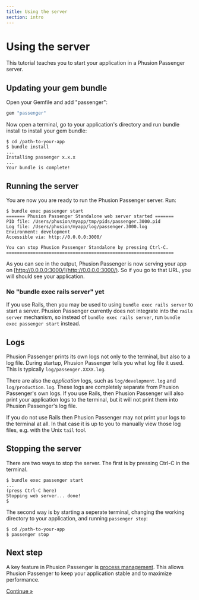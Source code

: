 ```yaml
---
title: Using the server
section: intro
---
```

# Using the server

<p class="lead">This tutorial teaches you to start your application in a Phusion Passenger server.</p>

## Updating your gem bundle

Open your Gemfile and add "passenger":

~~~ruby
gem "passenger"
~~~

Now open a terminal, go to your application's directory and run bundle install to install your gem bundle:

    $ cd /path-to-your-app
    $ bundle install
    ...
    Installing passenger x.x.x
    ...
    Your bundle is complete!

## Running the server

You are now you are ready to run the Phusion Passenger server. Run:

    $ bundle exec passenger start
    ======= Phusion Passenger Standalone web server started =======
    PID file: /Users/phusion/myapp/tmp/pids/passenger.3000.pid
    Log file: /Users/phusion/myapp/log/passenger.3000.log
    Environment: development
    Accessible via: http://0.0.0.0:3000/

    You can stop Phusion Passenger Standalone by pressing Ctrl-C.
    ===============================================================

As you can see in the output, Phusion Passenger is now serving your app on [http://0.0.0.0:3000/](http://0.0.0.0:3000/). So if you go to that URL, you will should see your application.

### No "bundle exec rails server" yet

If you use Rails, then you may be used to using `bundle exec rails server` to start a server. Phusion Passenger currently does not integrate into the `rails server` mechanism, so instead of `bundle exec rails server`, run `bundle exec passenger start` instead.

## Logs

Phusion Passenger prints its own logs not only to the terminal, but also to a log file. During startup, Phusion Passenger tells you what log file it used. This is typically `log/passenger.XXXX.log`.

There are also the *application* logs, such as `log/development.log` and `log/production.log`. These logs are completely separate from Phusion Passenger's own logs. If you use Rails, then Phusion Passenger will also print your application logs to the terminal, but it will not print them into Phusion Passenger's log file.

If you do not use Rails then Phusion Passenger may not print your logs to the terminal at all. In that case it is up to you to manually view those log files, e.g. with the Unix `tail` tool.

## Stopping the server

There are two ways to stop the server. The first is by pressing Ctrl-C in the terminal.

    $ bundle exec passenger start
    ...
    (press Ctrl-C here)
    Stopping web server... done!
    $

The second way is by starting a seperate terminal, changing the working directory to your application, and running `passenger stop`:

    $ cd /path-to-your-app
    $ passenger stop

## Next step

A key feature in Phusion Passenger is [process management](process_management.html). This allows Phusion Passenger to keep your application stable and to maximize performance.

<a href="process_management.html" class="btn btn-primary btn-lg">Continue &raquo;</a>
